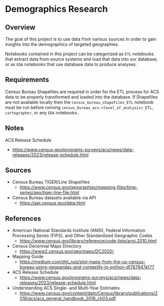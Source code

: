 # Demographics Research

## Overview
The goal of this project is to use data from various sources in order to gain insights into the demographics of 
targeted geographies. 

Notebooks contained in this project can be categorized as `ETL` notebooks that extract data from source systems and 
load that data into our database, or as `EDA` notebooks that use database data to produce analyses. 

## Requirements
Census Bureau Shapefiles are required in order for the ETL process for ACS data to be properly transformed and loaded 
into the database. If Shapefiles are not available locally then the `census_bureau_shapefiles_ETL` notebook must be run 
before running `census_bureau_acs-<level_of_analysis>_ETL`, `cartographer`, or any `EDA` notebooks.

## Notes
ACS Release Schedule
- https://www.census.gov/programs-surveys/acs/news/data-releases/2023/release-schedule.html


## Sources
- Census Bureau TIGER/Line Shapefiles
    - https://www.census.gov/geographies/mapping-files/time-series/geo/tiger-line-file.html
- Census Bureau datasets available via API
    - https://api.census.gov/data.html 

## References
- American National Standards Institute (ANSI), Federal Information Processing Series (FIPS), and Other Standardized 
Geographic Codes
    - https://www.census.gov/library/reference/code-lists/ansi.2010.html 
- Census Decennial Maps Directory
    - https://www2.census.gov/geo/maps/DC2020/
- Mapping Guide
    - https://medium.com/@jl_ruiz/plot-maps-from-the-us-census-bureau-using-geopandas-and-contextily-in-python-df787647ef77
- ACS Release Schedule
    - https://www.census.gov/programs-surveys/acs/news/data-releases/2023/release-schedule.html
- Understanding ACS Single- and Multi-Year Estimates
  - https://www.census.gov/content/dam/Census/library/publications/2018/acs/acs_general_handbook_2018_ch03.pdf